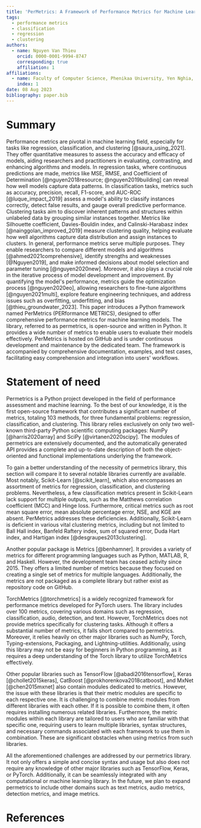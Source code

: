 ```yaml
---
title: 'PerMetrics: A Framework of Performance Metrics for Machine Learning Models'
tags:
  - performance metrics
  - classification 
  - regression
  - clustering
authors:
  - name: Nguyen Van Thieu
    orcid: 0000-0001-9994-8747
    corresponding: true
    affiliation: 1
affiliations:
  - name: Faculty of Computer Science, Phenikaa University, Yen Nghia, Ha Dong, Hanoi, 12116, Vietnam.
    index: 1
date: 08 Aug 2023
bibliography: paper.bib
---
```


# Summary

Performance metrics are pivotal in machine learning field, especially for tasks like regression, classification, and clustering [@saura_using_2021]. They offer quantitative measures to assess the accuracy and efficacy of models, aiding researchers and practitioners in evaluating, contrasting, and enhancing algorithms and models.
In regression tasks, where continuous predictions are made, metrics like MSE, RMSE, and Coefficient of Determination [@nguyen2018resource; @nguyen2019building] can reveal how well models capture data patterns. In classification tasks, metrics such as accuracy, precision, recall, F1-score, and AUC-ROC [@luque_impact_2019] assess a model's ability to classify instances correctly, detect false results, and gauge overall predictive performance. Clustering tasks aim to discover inherent patterns and structures within unlabeled data by grouping similar instances together. Metrics like Silhouette coefficient, Davies-Bouldin index, and Calinski-Harabasz index [@nainggolan_improved_2019] measure clustering quality, helping evaluate how well algorithms capture data distribution and assign instances to clusters.
In general, performance metrics serve multiple purposes. They enable researchers to compare different models and algorithms [@ahmed2021comprehensive], identify strengths and weaknesses [@Nguyen2019], and make informed decisions about model selection and parameter tuning [@nguyen2020new]. Moreover, it also plays a crucial role in the iterative process of model development and improvement. By quantifying the model's performance, metrics guide the optimization process [@nguyen2020eo], allowing researchers to fine-tune algorithms [@nguyen2021multi], explore feature engineering techniques, and address issues such as overfitting, underfitting, and bias [@thieu_groundwater_2023].
This paper introduces a Python framework named PerMetrics (PERformance METRICS), designed to offer comprehensive performance metrics for machine learning models. The library, referred to as permetrics, is open-source and written in Python. It provides a wide number of metrics to enable users to evaluate their models effectively. PerMetrics is hosted on GitHub and is under continuous development and maintenance by the dedicated team. The framework is accompanied by comprehensive documentation, examples, and test cases, facilitating easy comprehension and integration into users' workflows.


# Statement of need

Permetrics is a Python project developed in the field of performance assessment and machine learning. To the best of our knowledge, it is the first open-source framework that contributes a significant number of metrics, totaling 103 methods, for three fundamental problems: regression, classification, and clustering. This library relies exclusively on only two well-known third-party Python scientific computing packages: NumPy [@harris2020array] and SciPy [@virtanen2020scipy]. The modules of permetrics are extensively documented, and the automatically generated API provides a complete and up-to-date description of both the object-oriented and functional implementations underlying the framework.

To gain a better understanding of the necessity of permetrics library, this section will compare it to several notable libraries currently are available. Most notably, Scikit-Learn [@scikit_learn], which also encompasses an assortment of metrics for regression, classification, and clustering problems. Nevertheless, a few classification metrics present in Scikit-Learn lack support for multiple outputs, such as the Matthews correlation coefficient (MCC) and Hinge loss. Furthermore, critical metrics such as root mean square error, mean absolute percentage error, NSE, and KGE are absent. PerMetrics addresses these deficiencies. Additionally, Scikit-Learn is deficient in various vital clustering metrics, including but not limited to Ball Hall index, Banfeld Raftery index, sum of squared error, Duda Hart index, and Hartigan index [@desgraupes2013clustering].

Another popular package is Metrics [@benhamner]. It provides a variety of metrics for different programming languages such as Python, MATLAB, R, and Haskell. However, the development team has ceased activity since 2015. They offers a limited number of metrics because they focused on creating a single set of metrics for multiple languages. Additionally, the metrics are not packaged as a complete library but rather exist as repository code on GitHub.

TorchMetrics [@torchmetrics] is a widely recognized framework for performance metrics developed for PyTorch users. The library includes over 100 metrics, covering various domains such as regression, classification, audio, detection, and text. However, TorchMetrics does not provide metrics specifically for clustering tasks. Although it offers a substantial number of metrics, it falls short compared to permetrics. Moreover, it relies heavily on other major libraries such as NumPy, Torch, Typing-extensions, Packaging, and Lightning-utilities. Additionally, using this library may not be easy for beginners in Python programming, as it requires a deep understanding of the Torch library to utilize TorchMetrics effectively.

Other popular libraries such as TensorFlow [@abadi2016tensorflow], Keras [@chollet2015keras], CatBoost [@prokhorenkova2018catboost], and MxNet [@chen2015mxnet] also contain modules dedicated to metrics. However, the issue with these libraries is that their metric modules are specific to each respective one. It is challenging to combine metric modules from different libraries with each other. If it is possible to combine them, it often requires installing numerous related libraries. Furthermore, the metric modules within each library are tailored to users who are familiar with that specific one, requiring users to learn multiple libraries, syntax structures, and necessary commands associated with each framework to use them in combination. These are significant obstacles when using metrics from such libraries.

All the aforementioned challenges are addressed by our permetrics library. It not only offers a simple and concise syntax and usage but also does not require any knowledge of other major libraries such as TensorFlow, Keras, or PyTorch. Additionally, it can be seamlessly integrated with any computational or machine learning library. In the future, we plan to expand permetrics to include other domains such as text metrics, audio metrics, detection metrics, and image metrics.


# References
